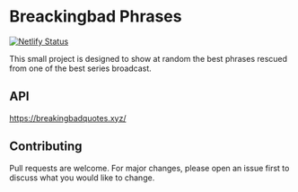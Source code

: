 # Breackingbad Phrases
[![Netlify Status](https://api.netlify.com/api/v1/badges/de5e406b-3138-4cbf-889c-a3859754e84b/deploy-status)](https://breakingbad-erick-sk.netlify.app)

This small project is designed to show at random the best phrases rescued from one of the best series broadcast.

## API
https://breakingbadquotes.xyz/

## Contributing

Pull requests are welcome. For major changes, please open an issue first to discuss what you would like to change.
